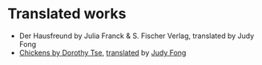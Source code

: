 # Translated works

- Der Hausfreund by Julia Franck & S. Fischer Verlag, translated by Judy Fong
- [Chickens by Dorothy Tse](https://writingchinese.leeds.ac.uk/translation-competition/last-years-competition/competition-text-%e7%b9%81%e9%ab%94%e5%ad%97/), [translated](chicken.md) by [Judy Fong](https://about.judyyfong.xyz)
